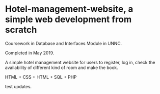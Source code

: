 # Hotel-management-website, a simple web development from scratch
Coursework in Database and Interfaces Module in UNNC. 

Completed in May 2019.

A simple hotel management website for users to register, log in, check the availability of different kind of room and make the book.

HTML + CSS + HTML + SQL + PHP

test updates.
